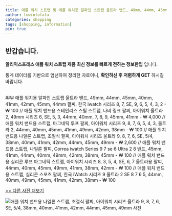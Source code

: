 ```yaml
---
title: 애플 워치 스트랩 및 애플 워치용 알파인 스트랩 울트라 밴드, 49mm, 44mm, 45mm, 40mm, 41mm, 42mm, 45mm, 44mm 팔찌, 한국 iwatch 시리즈 8, 7, SE, 9, 6, 5, 4, 3, 2 
author: lowinfofafa
categories: shopping
tags: [shopping, information]
pin: true
---
```


## 반갑습니다. 

**알리익스프레스 애플 워치 스트랩 제품 최신 정보를 빠르게 전하는 정보한입** 입니다.

통계 데이터를 기반으로 엄선하여 정리한 자료이니, **확인하신 후 저렴하게 GET** 하시길 바랍니다.

<br >
### 애플 워치용 알파인 스트랩 울트라 밴드, 49mm, 44mm, 45mm, 40mm, 41mm, 42mm, 45mm, 44mm 팔찌, 한국 iwatch 시리즈 8, 7, SE, 9, 6, 5, 4, 3, 2  - ₩ 100 // 애플 워치 밴드용 스테인리스 스틸 스트랩, 나비 링크 팔찌, 아이워치 울트라 2, 49mm 시리즈 6, SE, 5, 3, 44mm, 40mm, 7, 8, 9, 45mm, 41mm  - ₩ 4,000 // 애플 워치 밴드용 스트랩, 마그네틱 루프 팔찌, 아이워치 시리즈 9, 8, 7, 6, 5, 4, 3, 울트라 2, 44mm, 40mm, 45mm, 41mm, 49mm, 42mm, 38mm  - ₩ 100 // 애플 워치 밴드용 나일론 스트랩, 조절식 팔찌, 아이워치 시리즈 울트라 9, 8, 7, 6, SE, 5/4, 38mm, 40mm, 41mm, 42mm, 44mm, 45mm, 49mm  - ₩ 2,600 // 애플 워치 밴드용 스트랩, 나일론 팔찌, Correa iwatch Series 9 7 se 6 Ultra 2 8 밴드, 45mm, 41mm, 44mm, 40mm, 49mm, 42mm, 38mm, 45mm  - ₩ 100 // 애플 워치 밴드용 실리콘 루프 마그네틱 스트랩, 아이워치 시리즈 8, 3, 5, 4, SE, 6, 7 울트라용 팔찌, 44mm, 40mm, 45mm, 49mm, 41mm, 38mm, 42mm  - ₩ 100 // 애플 워치 밴드용 스트랩, 실리콘 스포츠 팔찌, 한국 iWatch 시리즈 9 울트라 2 SE 8 7 6 5, 44mm, 40mm, 49mm, 45mm, 41mm, 42mm, 38mm  - ₩ 100

[>> 다른 사진 더보기](https://alongwithus.com/애플워치스트랩-2966)

![애플 워치 밴드용 나일론 스트랩, 조절식 팔찌, 아이워치 시리즈 울트라 9, 8, 7, 6, SE, 5/4, 38mm, 40mm, 41mm, 42mm, 44mm, 45mm, 49mm  사진](https://ae04.alicdn.com/kf/Se853c6f0522641df835d63292837617bV/Nylon-strap-for-Apple-Watch-band-38mm-40mm-41mm-42mm-44mm-45mm-49mm-Adjustable-bracelet-for.jpg)
                        